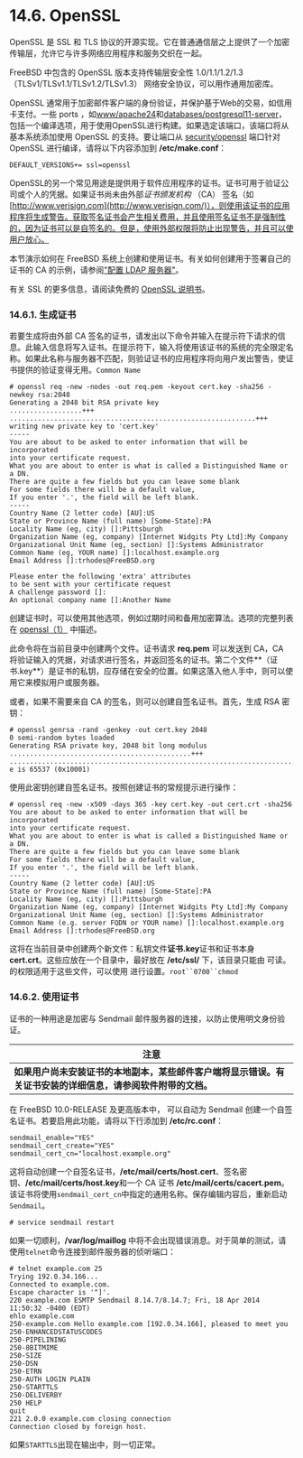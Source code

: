 # 14.6. OpenSSL

OpenSSL 是 SSL 和 TLS 协议的开源实现。它在普通通信层之上提供了一个加密传输层，允许它与许多网络应用程序和服务交织在一起。

FreeBSD 中包含的 OpenSSL 版本支持传输层安全性 1.0/1.1/1.2/1.3 （TLSv1/TLSv1.1/TLSv1.2/TLSv1.3） 网络安全协议，可以用作通用加密库。

OpenSSL 通常用于加密邮件客户端的身份验证，并保护基于Web的交易，如信用卡支付。一些 ports ，如[www/apache24](https://cgit.freebsd.org/ports/tree/www/apache24/pkg-descr)和[databases/postgresql11-server](https://cgit.freebsd.org/ports/tree/databases/postgresql11-server/pkg-descr)，包括一个编译选项，用于使用OpenSSL进行构建。如果选定该端口，该端口将从基本系统添加使用 OpenSSL 的支持。要让端口从 [security/openssl](https://cgit.freebsd.org/ports/tree/security/openssl/pkg-descr) 端口针对 OpenSSL 进行编译，请将以下内容添加到 **/etc/make.conf**：

```
DEFAULT_VERSIONS+= ssl=openssl
```

OpenSSL的另一个常见用途是提供用于软件应用程序的证书。证书可用于验证公司或个人的凭据。如果证书尚未由外部*证书颁发机构* （CA） 签名（如 [http://www.verisign.com](http://www.verisign.com/)），则使用该证书的应用程序将生成警告。获取签名证书会产生相关费用，并且使用签名证书不是强制性的，因为证书可以是自签名的。但是，使用外部权限将防止出现警告，并且可以使用户放心。

本节演示如何在 FreeBSD 系统上创建和使用证书。有关如何创建用于签署自己的证书的 CA 的示例，请参阅["配置 LDAP 服务器"](https://docs.freebsd.org/en/books/handbook/network-servers/index.html#ldap-config)。

有关 SSL 的更多信息，请阅读免费的 [OpenSSL 说明书](https://www.feistyduck.com/books/openssl-cookbook/)。

### 14.6.1. 生成证书

若要生成将由外部 CA 签名的证书，请发出以下命令并输入在提示符下请求的信息。此输入信息将写入证书。在提示符下，输入将使用该证书的系统的完全限定名称。如果此名称与服务器不匹配，则验证证书的应用程序将向用户发出警告，使证书提供的验证变得无用。`Common Name`

```
# openssl req -new -nodes -out req.pem -keyout cert.key -sha256 -newkey rsa:2048
Generating a 2048 bit RSA private key
..................+++
.............................................................+++
writing new private key to 'cert.key'
-----
You are about to be asked to enter information that will be incorporated
into your certificate request.
What you are about to enter is what is called a Distinguished Name or a DN.
There are quite a few fields but you can leave some blank
For some fields there will be a default value,
If you enter '.', the field will be left blank.
-----
Country Name (2 letter code) [AU]:US
State or Province Name (full name) [Some-State]:PA
Locality Name (eg, city) []:Pittsburgh
Organization Name (eg, company) [Internet Widgits Pty Ltd]:My Company
Organizational Unit Name (eg, section) []:Systems Administrator
Common Name (eg, YOUR name) []:localhost.example.org
Email Address []:trhodes@FreeBSD.org

Please enter the following 'extra' attributes
to be sent with your certificate request
A challenge password []:
An optional company name []:Another Name
```

创建证书时，可以使用其他选项，例如过期时间和备用加密算法。选项的完整列表在 [openssl（1）](https://www.freebsd.org/cgi/man.cgi?query=openssl&sektion=1&format=html) 中描述。

此命令将在当前目录中创建两个文件。证书请求 **req.pem** 可以发送到 CA，CA 将验证输入的凭据，对请求进行签名，并返回签名的证书。第二个文件**（证书.key**）是证书的私钥，应存储在安全的位置。如果这落入他人手中，则可以使用它来模拟用户或服务器。

或者，如果不需要来自 CA 的签名，则可以创建自签名证书。首先，生成 RSA 密钥：

```
# openssl genrsa -rand -genkey -out cert.key 2048
0 semi-random bytes loaded
Generating RSA private key, 2048 bit long modulus
.............................................+++
.................................................................................................................+++
e is 65537 (0x10001)
```

使用此密钥创建自签名证书。按照创建证书的常规提示进行操作：

```
# openssl req -new -x509 -days 365 -key cert.key -out cert.crt -sha256
You are about to be asked to enter information that will be incorporated
into your certificate request.
What you are about to enter is what is called a Distinguished Name or a DN.
There are quite a few fields but you can leave some blank
For some fields there will be a default value,
If you enter '.', the field will be left blank.
-----
Country Name (2 letter code) [AU]:US
State or Province Name (full name) [Some-State]:PA
Locality Name (eg, city) []:Pittsburgh
Organization Name (eg, company) [Internet Widgits Pty Ltd]:My Company
Organizational Unit Name (eg, section) []:Systems Administrator
Common Name (e.g. server FQDN or YOUR name) []:localhost.example.org
Email Address []:trhodes@FreeBSD.org
```

这将在当前目录中创建两个新文件：私钥文件**证书.key**证书和证书本身 **cert.crt**。这些应放在一个目录中，最好放在 **/etc/ssl/** 下，该目录只能由 可读。的权限适用于这些文件，可以使用 进行设置。`root``0700``chmod`

### 14.6.2. 使用证书

证书的一种用途是加密与 Sendmail 邮件服务器的连接，以防止使用明文身份验证。

| 注意                                                         |
| ------------------------------------------------------------ |
| **如果用户尚未安装证书的本地副本，某些邮件客户端将显示错误。有关证书安装的详细信息，请参阅软件附带的文档。** |

在 FreeBSD 10.0-RELEASE 及更高版本中， 可以自动为 Sendmail 创建一个自签名证书。若要启用此功能，请将以下行添加到 **/etc/rc.conf**：

```
sendmail_enable="YES"
sendmail_cert_create="YES"
sendmail_cert_cn="localhost.example.org"
```

这将自动创建一个自签名证书，**/etc/mail/certs/host.cert**、签名密钥、**/etc/mail/certs/host.key**和一个 CA 证书 **/etc/mail/certs/cacert.pem**。该证书将使用`sendmail_cert_cn`中指定的通用名称。保存编辑内容后，重新启动`Sendmail`。

```
# service sendmail restart
```

如果一切顺利，**/var/log/maillog** 中将不会出现错误消息。对于简单的测试，请使用`telnet`命令连接到邮件服务器的侦听端口：

```
# telnet example.com 25
Trying 192.0.34.166...
Connected to example.com.
Escape character is '^]'.
220 example.com ESMTP Sendmail 8.14.7/8.14.7; Fri, 18 Apr 2014 11:50:32 -0400 (EDT)
ehlo example.com
250-example.com Hello example.com [192.0.34.166], pleased to meet you
250-ENHANCEDSTATUSCODES
250-PIPELINING
250-8BITMIME
250-SIZE
250-DSN
250-ETRN
250-AUTH LOGIN PLAIN
250-STARTTLS
250-DELIVERBY
250 HELP
quit
221 2.0.0 example.com closing connection
Connection closed by foreign host.
```

如果`STARTTLS`出现在输出中，则一切正常。
